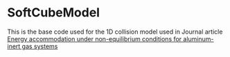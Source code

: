 ﻿# SoftCubeModel
This is the base code used for the 1D collision model used in Journal article [Energy accommodation under non-equilibrium conditions for aluminum-inert gas systems](https://www.sciencedirect.com/science/article/pii/S0039602817309743)
